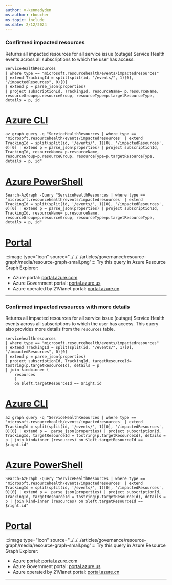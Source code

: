 ```yaml
---
author: v-kennedyden
ms.author: rboucher
ms.topic: include
ms.date: 2/12/2024
---
```


### Confirmed impacted resources

Returns all impacted resources for all service issue (outage) Service Health events across all subscriptions to which the user has access.

```kusto
ServiceHealthResources
| where type == "microsoft.resourcehealth/events/impactedresources"
| extend TrackingId = split(split(id, "/events/", 1)[0], "/impactedResources", 0)[0]
| extend p = parse_json(properties)
| project subscriptionId, TrackingId, resourceName= p.resourceName, resourceGroup=p.resourceGroup, resourceType=p.targetResourceType, details = p, id
```

# [Azure CLI](#tab/azure-cli)

```azurecli-interactive
az graph query -q "ServiceHealthResources | where type == 'microsoft.resourcehealth/events/impactedresources' | extend TrackingId = split(split(id, '/events/', 1)[0], '/impactedResources', 0)[0] | extend p = parse_json(properties) | project subscriptionId, TrackingId, resourceName= p.resourceName, resourceGroup=p.resourceGroup, resourceType=p.targetResourceType, details = p, id"
```

# [Azure PowerShell](#tab/azure-powershell)

```azurepowershell-interactive
Search-AzGraph -Query "ServiceHealthResources | where type == 'microsoft.resourcehealth/events/impactedresources' | extend TrackingId = split(split(id, '/events/', 1)[0], '/impactedResources', 0)[0] | extend p = parse_json(properties) | project subscriptionId, TrackingId, resourceName= p.resourceName, resourceGroup=p.resourceGroup, resourceType=p.targetResourceType, details = p, id"
```

# [Portal](#tab/azure-portal)

:::image type="icon" source="../../../articles/governance/resource-graph/media/resource-graph-small.png"::: Try this query in Azure Resource Graph Explorer:

- Azure portal: <a href="https://portal.azure.com/?feature.customportal=false#blade/HubsExtension/ArgQueryBlade/query/ServiceHealthResources%0a%7c%20where%20type%20%3d%3d%20%27microsoft.resourcehealth%2fevents%2fimpactedresources%27%0a%7c%20extend%20TrackingId%20%3d%20split(split(id%2c%20%27%2fevents%2f%27%2c%201)%5b0%5d%2c%20%27%2fimpactedResources%27%2c%200)%5b0%5d%0a%7c%20extend%20p%20%3d%20parse_json(properties)%0a%7c%20project%20subscriptionId%2c%20TrackingId%2c%20resourceName%3d%20p.resourceName%2c%20resourceGroup%3dp.resourceGroup%2c%20resourceType%3dp.targetResourceType%2c%20details%20%3d%20p%2c%20id" target="_blank">portal.azure.com</a>
- Azure Government portal: <a href="https://portal.azure.us/?feature.customportal=false#blade/HubsExtension/ArgQueryBlade/query/ServiceHealthResources%0a%7c%20where%20type%20%3d%3d%20%27microsoft.resourcehealth%2fevents%2fimpactedresources%27%0a%7c%20extend%20TrackingId%20%3d%20split(split(id%2c%20%27%2fevents%2f%27%2c%201)%5b0%5d%2c%20%27%2fimpactedResources%27%2c%200)%5b0%5d%0a%7c%20extend%20p%20%3d%20parse_json(properties)%0a%7c%20project%20subscriptionId%2c%20TrackingId%2c%20resourceName%3d%20p.resourceName%2c%20resourceGroup%3dp.resourceGroup%2c%20resourceType%3dp.targetResourceType%2c%20details%20%3d%20p%2c%20id" target="_blank">portal.azure.us</a>
- Azure operated by 21Vianet portal: <a href="https://portal.azure.cn/?feature.customportal=false#blade/HubsExtension/ArgQueryBlade/query/ServiceHealthResources%0a%7c%20where%20type%20%3d%3d%20%27microsoft.resourcehealth%2fevents%2fimpactedresources%27%0a%7c%20extend%20TrackingId%20%3d%20split(split(id%2c%20%27%2fevents%2f%27%2c%201)%5b0%5d%2c%20%27%2fimpactedResources%27%2c%200)%5b0%5d%0a%7c%20extend%20p%20%3d%20parse_json(properties)%0a%7c%20project%20subscriptionId%2c%20TrackingId%2c%20resourceName%3d%20p.resourceName%2c%20resourceGroup%3dp.resourceGroup%2c%20resourceType%3dp.targetResourceType%2c%20details%20%3d%20p%2c%20id" target="_blank">portal.azure.cn</a>

---

### Confirmed impacted resources with more details

Returns all impacted resources for all service issue (outage) Service Health events across all subscriptions to which the user has access. This query also provides more details from the `resources` table.

```kusto
servicehealthresources
| where type == "microsoft.resourcehealth/events/impactedresources"
| extend TrackingId = split(split(id, "/events/", 1)[0], "/impactedResources", 0)[0]
| extend p = parse_json(properties)
| project subscriptionId, TrackingId, targetResourceId= tostring(p.targetResourceId), details = p
| join kind=inner (
    resources
    )
    on $left.targetResourceId == $right.id
```

# [Azure CLI](#tab/azure-cli)

```azurecli-interactive
az graph query -q "ServiceHealthResources | where type == 'microsoft.resourcehealth/events/impactedresources' | extend TrackingId = split(split(id, '/events/', 1)[0], '/impactedResources', 0)[0] | extend p =  parse_json(properties) | project subscriptionId, TrackingId, targetResourceId = tostring(p.targetResourceId), details = p | join kind=inner (resources) on $left.targetResourceId == $right.id"
```

# [Azure PowerShell](#tab/azure-powershell)

```azurepowershell-interactive
Search-AzGraph -Query "ServiceHealthResources | where type == 'microsoft.resourcehealth/events/impactedresources' | extend TrackingId = split(split(id, '/events/', 1)[0], '/impactedResources', 0)[0] | extend p =  parse_json(properties) | project subscriptionId, TrackingId, targetResourceId = tostring(p.targetResourceId), details = p | join kind=inner (resources) on $left.targetResourceId == $right.id"
```

# [Portal](#tab/azure-portal)

:::image type="icon" source="../../../articles/governance/resource-graph/media/resource-graph-small.png"::: Try this query in Azure Resource Graph Explorer:

- Azure portal: <a href="https://portal.azure.com/?feature.customportal=false#blade/HubsExtension/ArgQueryBlade/query/ServiceHealthResources%0a%7c%20where%20type%20%3d%3d%20%27microsoft.resourcehealth%2fevents%2fimpactedresources%27%0a%7c%20extend%20TrackingId%20%3d%20split(split(id%2c%20%27%2fevents%2f%27%2c%201)%5b0%5d%2c%20%27%2fimpactedResources%27%2c%200)%5b0%5d%0a%7c%20extend%20p%20%3d%20%20parse_json(properties)%0a%7c%20project%20subscriptionId%2c%20TrackingId%2c%20targetResourceId%20%3d%20tostring(p.targetResourceId)%2c%20details%20%3d%20p%0a%7c%20join%20kind%3dinner%20(%0a%09resources%0a%09)%0a%09on%20%24left.targetResourceId%20%3d%3d%20%24right.id" target="_blank">portal.azure.com</a>
- Azure Government portal: <a href="https://portal.azure.us/?feature.customportal=false#blade/HubsExtension/ArgQueryBlade/query/ServiceHealthResources%0a%7c%20where%20type%20%3d%3d%20%27microsoft.resourcehealth%2fevents%2fimpactedresources%27%0a%7c%20extend%20TrackingId%20%3d%20split(split(id%2c%20%27%2fevents%2f%27%2c%201)%5b0%5d%2c%20%27%2fimpactedResources%27%2c%200)%5b0%5d%0a%7c%20extend%20p%20%3d%20%20parse_json(properties)%0a%7c%20project%20subscriptionId%2c%20TrackingId%2c%20targetResourceId%20%3d%20tostring(p.targetResourceId)%2c%20details%20%3d%20p%0a%7c%20join%20kind%3dinner%20(%0a%09resources%0a%09)%0a%09on%20%24left.targetResourceId%20%3d%3d%20%24right.id" target="_blank">portal.azure.us</a>
- Azure operated by 21Vianet portal: <a href="https://portal.azure.cn/?feature.customportal=false#blade/HubsExtension/ArgQueryBlade/query/ServiceHealthResources%0a%7c%20where%20type%20%3d%3d%20%27microsoft.resourcehealth%2fevents%2fimpactedresources%27%0a%7c%20extend%20TrackingId%20%3d%20split(split(id%2c%20%27%2fevents%2f%27%2c%201)%5b0%5d%2c%20%27%2fimpactedResources%27%2c%200)%5b0%5d%0a%7c%20extend%20p%20%3d%20%20parse_json(properties)%0a%7c%20project%20subscriptionId%2c%20TrackingId%2c%20targetResourceId%20%3d%20tostring(p.targetResourceId)%2c%20details%20%3d%20p%0a%7c%20join%20kind%3dinner%20(%0a%09resources%0a%09)%0a%09on%20%24left.targetResourceId%20%3d%3d%20%24right.id" target="_blank">portal.azure.cn</a>

---

